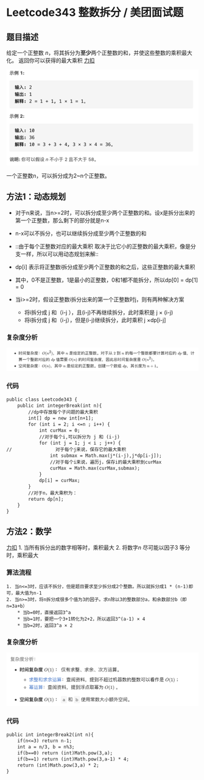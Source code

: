 # Leetcode343 整数拆分 / 美团面试题

## 题目描述
给定一个正整数 *n*，将其拆分为**至少**两个正整数的和，并使这些整数的乘积最大化。 返回你可以获得的最大乘积
[力扣](https://leetcode-cn.com/problems/integer-break/)

![](Leetcode343%20%E6%95%B4%E6%95%B0%E6%8B%86%E5%88%86%20%20%E7%BE%8E%E5%9B%A2%E9%9D%A2%E8%AF%95%E9%A2%98/%E6%88%AA%E5%B1%8F2021-03-22%2014.56.33%202.png)

一个正整数n，可以拆分成为2~n个正整数。

## 方法1：动态规划
* 对于n来说，当n>=2时，可以拆分成至少两个正整数的和。设x是拆分出来的第一个正整数，那么剩下的部分就是n-x
* n-x可以不拆分，也可以继续拆分成至少两个正整数的和
* ::由于每个正整数对应的最大乘积 取决于比它小的正整数的最大乘积，像是分支一样，所以可以用动态规划来解::

* dp[i] 表示将正整数i拆分成至少两个正整数的和之后，这些正整数的最大乘积
* 其中，0不是正整数，1是最小的正整数，0和1都不能拆分，所以dp[0] = dp[1] = 0

* 当i>=2时，假设正整数i拆分出来的第一个正整数时j，则有两种解决方案
	* 将i拆分成 j 和（i-j ），且(i-j)不再继续拆分，此时乘积是 j × (i-j)
	* 将i拆分成 j 和（i-j），但是(i-j)继续拆分，此时乘积 j ×dp[i-j]

### 复杂度分析
![](Leetcode343%20%E6%95%B4%E6%95%B0%E6%8B%86%E5%88%86%20%20%E7%BE%8E%E5%9B%A2%E9%9D%A2%E8%AF%95%E9%A2%98/%E6%88%AA%E5%B1%8F2021-03-22%2015.21.54%202.png)
### 代码
```
public class Leetcode343 {
    public int integerBreak(int n){
        //dp中存放每个子问题的最大乘积
        int[] dp = new int[n+1];
        for (int i = 2; i <=n ; i++) {
            int curMax = 0;
            //对于每个i,可以拆分为 j 和 (i-j)
            for (int j = 1; j < i ; j++) {
//                对于每个j来说，保存它的最大乘积
                int submax = Math.max(j*(i-j),j*dp[i-j]);
                //对于每个i来说，遍历j，保存i的最大乘积到curMax
                curMax = Math.max(curMax,submax);
            }
            dp[i] = curMax;
        }
        //对于n，最大乘积为：
        return dp[n];
    }
}
```


## 方法2：数学
[力扣](https://leetcode-cn.com/problems/integer-break/solution/343-zheng-shu-chai-fen-tan-xin-by-jyd/)
	1. 当所有拆分出的数字相等时，乘积最大
	2. 将数字*n* 尽可能以因子3 等分时，乘积最大

### 算法流程
	1. 当n<=3时，应该不拆分，但是题目要求至少拆分成2个整数。所以就拆分成1 * (n-1)即可，最大值为n-1
	2. 当n>=3时，将n拆分成很多个值为3的因子。求n除以3的整数部分a，和余数部分b（即n=3a+b）
		* 当b=0时，直接返回3^a
		* 当b=1时，要把一个3+1转化为2+2，所以返回3^(a-1) × 4
		* 当b=2时，返回3^a × 2
### 复杂度分析
![](Leetcode343%20%E6%95%B4%E6%95%B0%E6%8B%86%E5%88%86%20%20%E7%BE%8E%E5%9B%A2%E9%9D%A2%E8%AF%95%E9%A2%98/%E6%88%AA%E5%B1%8F2021-03-22%2015.32.40%202.png)

### 代码
```
public int integerBreak2(int n){
    if(n<=3) return n-1;
    int a = n/3, b = n%3;
    if(b==0) return (int)Math.pow(3,a);
    if(b==1) return (int)Math.pow(3,a-1) * 4;
    return (int)Math.pow(3,a) * 2;
}
```

